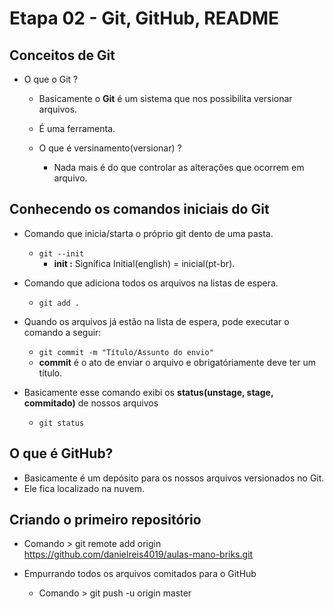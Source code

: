 # Etapa 02 - Git, GitHub, README

## Conceitos de Git

- O que o Git ?
  - Basicamente o **Git** é um sistema que nos possibilita versionar arquivos.
  - É uma ferramenta.
  
  - O que é versinamento(versionar) ?
    - Nada mais é do que controlar as alterações que ocorrem em arquivo.
  
## Conhecendo os comandos iniciais do Git

- Comando  que inicia/starta o próprio git dento de uma pasta.
  -  ``` git --init ```  
     - **init :** Significa Initial(english) = inicial(pt-br).

- Comando que adiciona todos os arquivos na listas de espera.
  -  ``` git add . ``` 
    
- Quando os arquivos  já estão na lista de espera, pode executar o comando a seguir:
  - ``` git commit -m "Título/Assunto do envio" ```
  - **commit** é o ato de enviar o arquivo e obrigatóriamente deve ter um título.

- Basicamente esse comando exibi os **status(unstage, stage, commitado)** de nossos arquivos
  - ``` git status ```


## O que é GitHub?

- Basicamente é um depósito para os nossos arquivos versionados no Git.
- Ele fica localizado na nuvem.

## Criando o primeiro repositório

- Comando > git remote add origin https://github.com/danielreis4019/aulas-mano-briks.git

- Empurrando todos os arquivos comitados para o GitHub
  - Comando > git push -u origin master
